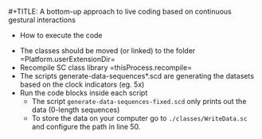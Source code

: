 #+TITLE: A bottom-up approach to live coding based on continuous gestural interactions

* How to execute the code
- The classes should be moved (or linked) to the folder =Platform.userExtensionDir=
- Recompile SC class library =thisProcess.recompile=
- The scripts generate-data-sequences*.scd are generating the datasets based on the clock indicators (eg. 5x)
- Run the code blocks inside each script
	+ The script `generate-data-sequences-fixed.scd` only prints out the data (0-length sequences)
	+ To store the data on your computer go to `./classes/WriteData.sc` and configure the path in line 50.
